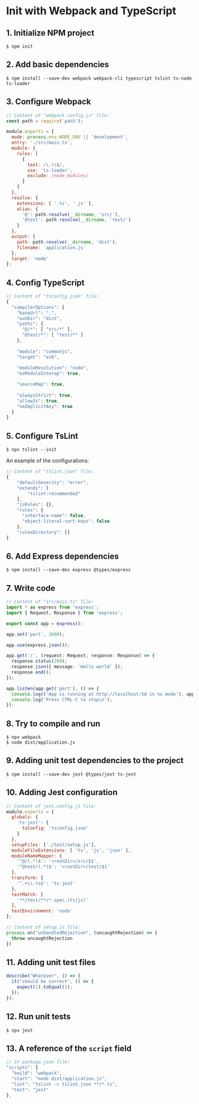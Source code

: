 # Init with Webpack and TypeScript

## 1. Initialize NPM project
```console
$ npm init
```

## 2. Add basic dependencies
```console
$ npm install --save-dev webpack webpack-cli typescript tslint ts-node ts-loader
```

## 3. Configure Webpack
```javascript
// Content of "webpack.config.js" file:
const path = require('path');

module.exports = {
  mode: process.env.NODE_ENV || 'development',
  entry: './src/main.ts',
  module: {
    rules: [
      {
        test: /\.ts$/,
        use: 'ts-loader',
        exclude: /node_modules/
      }
    ]
  },
  resolve: {
    extensions: [ '.ts', '.js' ],
    alias: {
      '@': path.resolve(__dirname, 'src/'),
      '@test': path.resolve(__dirname, 'test/')
    }
  },
  output: {
    path: path.resolve(__dirname, 'dist'),
    filename: 'application.js'
  },
  target: 'node'
};

```

## 4. Config TypeScript
```javascript
// Content of "tsconfig.json" file:
{
  "compilerOptions": {
    "baseUrl": ".",
    "outDir": "dist",
    "paths": {
      "@/*": [ "src/*" ],
      "@test/*": [ "test/*" ]
    },
    
    "module": "commonjs",
    "target": "es6",
    
    "moduleResolution": "node",
    "esModuleInterop": true,

    "sourceMap": true,
    
    "alwaysStrict": true,
    "allowJs": true,
    "noImplicitAny": true
  }
}

```

## 5. Configure TsLint
```console
$ npx tslint --init
```

An example of the configurations:
```javascript
// Content of "tslint.json" file:
{
    "defaultSeverity": "error",
    "extends": [
        "tslint:recommended"
    ],
    "jsRules": {},
    "rules": {
      "interface-name": false,
      "object-literal-sort-keys": false
    },
    "rulesDirectory": []
}
```

## 6. Add Express dependencies
```console
$ npm install --save-dev express @types/express
```

## 7. Write code
```typescript
// Content of "src/main.ts" file:
import * as express from 'express';
import { Request, Response } from 'express';

export const app = express();

app.set('port', 3000);

app.use(express.json());

app.get('/', (request: Request, response: Response) => {
  response.status(200);
  response.json({ message: 'Hello world' });
  response.end();
});

app.listen(app.get('port'), () => {
  console.log(('App is running at http://localhost:%d in %s mode'), app.get('port'), app.get('env'));
  console.log('Press CTRL-C to stop\n');
});
```

## 8. Try to compile and run
```console
$ npx webpack
$ node dist/application.js
```

## 9. Adding unit test dependencies to the project
```console
$ npm install --save-dev jest @types/jest ts-jest
```

## 10. Adding Jest configuration
```javascript
// Content of jest.config.js file:
module.exports = {
  globals: {
    'ts-jest': {
      tsConfig: 'tsconfig.json'
    }
  },
  setupFiles: ['./test/setup.js'],
  moduleFileExtensions: [ 'ts', 'js', 'json' ],
  moduleNameMapper: {
    '^@/(.*)$': '<rootDir>/src/$1',
    '^@test/(.*)$': '<rootDir>/test/$1'
  },
  transform: {
    '^.+\\.ts$': 'ts-jest'
  },
  testMatch: [
    '**/test/**/*.spec.(ts|js)'
  ],
  testEnvironment: 'node'
};
```

```javascript
// Content of setup.js file:
process.on("unhandledRejection", (uncaughtRejection) => {
  throw uncaughtRejection
})
```

## 11. Adding unit test files
```javascript
describe("Whatever", () => {
  it("should be correct", () => {
    expect(1).toEqual(1);
  });
});
```

## 12. Run unit tests
```console
$ npx jest
```

## 13. A reference of the `script` field
```javascript
// In package.json file:
"scripts": {
  "build": "webpack",
  "start": "node dist/application.js",
  "lint": "tslint -c tslint.json **/*.ts",
  "test": "jest"
},
```
